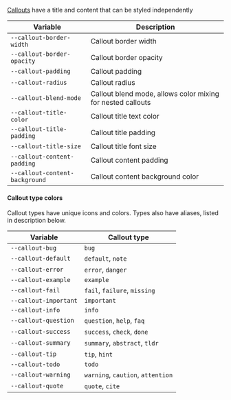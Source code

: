 [Callouts](https://help.obsidian.md/Editing+and+formatting/Callouts) have a title and content that can be styled independently

| Variable                       | Description                                                 |
| ------------------------------ | ----------------------------------------------------------- |
| `--callout-border-width`       | Callout border width                                        |
| `--callout-border-opacity`     | Callout border opacity                                      |
| `--callout-padding`            | Callout padding                                             |
| `--callout-radius`             | Callout radius                                              |
| `--callout-blend-mode`         | Callout blend mode, allows color mixing for nested callouts |
| `--callout-title-color`        | Callout title text color                                    |
| `--callout-title-padding`      | Callout title padding                                       |
| `--callout-title-size`         | Callout title font size                                     |
| `--callout-content-padding`    | Callout content padding                                     |
| `--callout-content-background` | Callout content background color                            | 

#### Callout type colors

Callout types have unique icons and colors. Types also have aliases, listed in description below.

| Variable              | Callout type                      |
| --------------------- | --------------------------------- |
| `--callout-bug`       | `bug`                             |
| `--callout-default`   | `default`, `note`                 |
| `--callout-error`     | `error`, `danger`                 |
| `--callout-example`   | `example`                         |
| `--callout-fail`      | `fail`, `failure`, `missing`      |
| `--callout-important` | `important`                       |
| `--callout-info`      | `info`                            |
| `--callout-question`  | `question`, `help`, `faq`         |
| `--callout-success`   | `success`, `check`, `done`        |
| `--callout-summary`   | `summary`, `abstract`, `tldr`     |
| `--callout-tip`       | `tip`, `hint`                     |
| `--callout-todo`      | `todo`                            |
| `--callout-warning`   | `warning`, `caution`, `attention` | 
| `--callout-quote`     | `quote`, `cite`                   |
